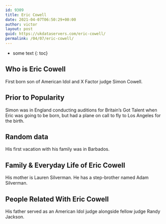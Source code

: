 ```yaml
---
id: 9309
title: Eric Cowell
date: 2021-04-07T06:50:29+00:00
author: victor
layout: post
guid: https://ukdataservers.com/eric-cowell/
permalink: /04/07/eric-cowell/
---
```


* some text
{: toc}


## Who is Eric Cowell



First born son of American Idol and X Factor judge Simon Cowell.

                
                
                
## Prior to Popularity



Simon was in England conducting auditions for Britain&#8217;s Got Talent when Eric was going to be born, but had a plane on call to fly to Los Angeles for the birth. 

                
                
                
## Random data



His first vacation with his family was in Barbados. 

                
                
                
## Family & Everyday Life of Eric Cowell



His mother is Lauren Silverman. He has a step-brother named Adam Silverman. 

                
                
                
## People Related With Eric Cowell



His father served as an American Idol judge alongside fellow judge Randy Jackson.

                
              
            
          
          
          